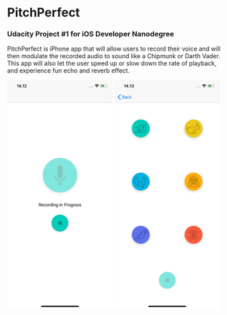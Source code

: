 # PitchPerfect
### Udacity Project #1 for iOS Developer Nanodegree

PitchPerfect is iPhone app that will allow users to record their voice and will then modulate the recorded audio to sound like a Chipmunk or Darth Vader. This app will also let the user speed up or slow down the rate of playback, and experience fun echo and reverb effect.

<img src="/PitchPerfect/Asset/RecordingPage.png" height="49%" width="49%"> <img src="/PitchPerfect/Asset/PlaySoundPage.png" height="49%" width="49%">
